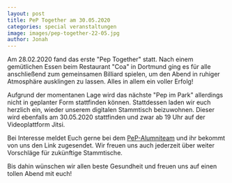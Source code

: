 ```yaml
---
layout: post
title: PeP Together am 30.05.2020
categories: special veranstaltungen
image: images/pep-together-22-05.jpg
author: Jonah
---
```


Am 28.02.2020 fand das erste "Pep Together" statt. Nach einem gemütlichen Essen beim Restaurant "Coa" in Dortmund ging es für alle
anschließend zum gemeinsamen Billiard spielen, um den Abend in ruhiger Atmosphäre ausklingen zu lassen. Alles in allem ein voller Erfolg!

Aufgrund der momentanen Lage wird das nächste "Pep im Park" allerdings nicht in geplanter Form stattfinden können. Stattdessen
laden wir euch herzlich ein, wieder unserem digitalen Stammtisch beizuwohnen. Dieser wird ebenfalls am 30.05.2020 stattfinden und zwar ab 19 Uhr auf der Videoplattform Jitsi.

Bei Interesse meldet Euch gerne bei dem [PeP-Alumniteam](mailto:alumniarbeit@pep-dortmund.org) und ihr bekommt von uns den Link zugesendet. Wir freuen uns auch jederzeit über weiter Vorschläge für zukünftige Stammtische.

Bis dahin wünschen wir allen beste Gesundheit und freuen uns auf einen tollen Abend mit euch!
